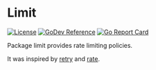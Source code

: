 # Limit
[![License][license-img]][license]
[![GoDev Reference][godev-img]][godev]
[![Go Report Card][goreportcard-img]][goreportcard]

Package limit provides rate limiting policies.

It was inspired by [retry] and [rate].


[license]: https://raw.githubusercontent.com/abursavich/limit/main/LICENSE
[license-img]: https://img.shields.io/badge/license-mit-blue.svg?style=for-the-badge

[godev]: https://pkg.go.dev/bursavich.dev/limit
[godev-img]: https://img.shields.io/static/v1?logo=go&logoColor=white&color=00ADD8&label=dev&message=reference&style=for-the-badge

[goreportcard]: https://goreportcard.com/report/bursavich.dev/limit
[goreportcard-img]: https://goreportcard.com/badge/bursavich.dev/limit?style=for-the-badge

[retry]: https://pkg.go.dev/bursavich.dev/retry
[rate]: https://pkg.go.dev/golang.org/x/time/rate
